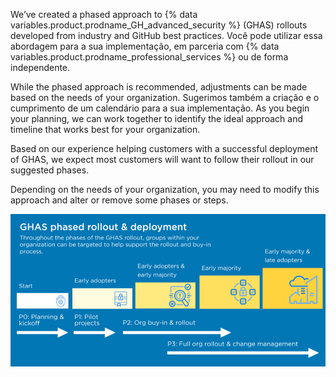 We’ve created a phased approach to {% data variables.product.prodname_GH_advanced_security %} (GHAS) rollouts developed from industry and GitHub best practices. Você pode utilizar essa abordagem para a sua implementação, em parceria com {% data variables.product.prodname_professional_services %} ou de forma independente.

While the phased approach is recommended, adjustments can be made based on the needs of your organization. Sugerimos também a criação e o cumprimento de um calendário para a sua implementação. As you begin your planning, we can work together to identify the ideal approach and timeline that works best for your organization.

Based on our experience helping customers with a successful deployment of GHAS, we expect most customers will want to follow their rollout in our suggested phases.

Depending on the needs of your organization, you may need to modify this approach and alter or remove some phases or steps.

![Diagram showing the three phases of GitHub Advanced Security rollout and deployment, including Phase 0: Planning & Kickoff, Phase 1: Pilot projects, Phase 2: Org Buy-in and Rollout for early adopters, and Phase 3: Full org rollout & change management](/assets/images/enterprise/security/advanced-security-phased-approach-diagram.png)
